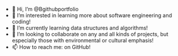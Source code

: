 - 👋 Hi, I’m @Bgithubportfolio
- 👀 I’m interested in learning more about software engineering and coding!
- 🌱 I’m currently learning data structures and algorithms!
- 💞️ I’m looking to collaborate on any and all kinds of projects, but especially those with environmental or cultural emphasis!
- 📫 How to reach me: on GitHub!

<!---
Bgithubportfolio/Bgithubportfolio is a ✨ special ✨ repository because its `README.md` (this file) appears on your GitHub profile.
You can click the Preview link to take a look at your changes.
--->
